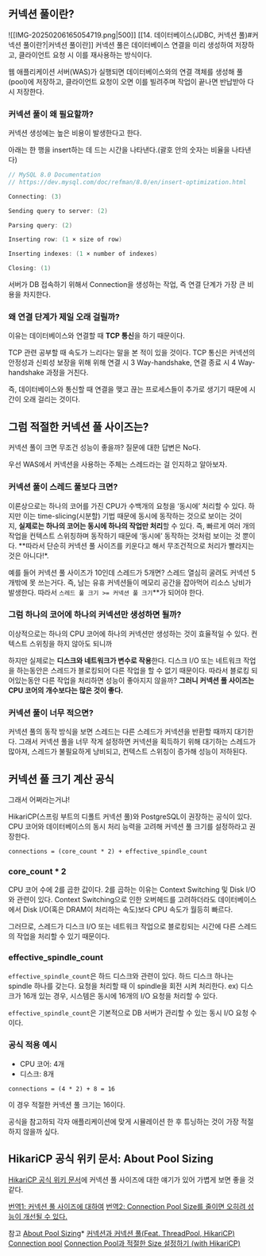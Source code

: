 ## 커넥션 풀이란?
![[IMG-20250206165054719.png|500]]
[[14. 데이터베이스(JDBC, 커넥션 풀)#커넥션 풀이란?|커넥션 풀이란]] 커넥션 풀은 데이터베이스 연결을 미리 생성하여 저장하고, 클라이언트 요청 시 이를 재사용하는 방식이다.

웹 애플리케이션 서버(WAS)가 실행되면 데이터베이스와의 연결 객체를 생성해 풀(pool)에 저장하고, 클라이언트 요청이 오면 이를 빌려주며 작업이 끝나면 반납받아 다시 저장한다.

### 커넥션 풀이 왜 필요할까?
커넥션 생성에는 높은 비용이 발생한다고 한다.

아래는 한 행을 insert하는 데 드는 시간을 나타낸다.(괄호 안의 숫자는 비율을 나타낸다) 
```java
// MySQL 8.0 Documentation 
// https://dev.mysql.com/doc/refman/8.0/en/insert-optimization.html

Connecting: (3)

Sending query to server: (2) 

Parsing query: (2) 

Inserting row: (1 × size of row) 

Inserting indexes: (1 × number of indexes) 

Closing: (1)
```
서버가 DB 접속하기 위해서 Connection을 생성하는 작업, 즉 연결 단계가 가장 큰 비용을 차지한다.

### 왜 연결 단계가 제일 오래 걸릴까?
이유는 데이터베이스와 연결할 때 **TCP 통신**을 하기 때문이다.

TCP 관련 공부할 때 속도가 느리다는 말을 본 적이 있을 것이다.
TCP 통신은 커넥션의 안정성과 신뢰성 보장을 위해 위해 연결 시 3 Way-handshake, 연결 종료 시 4 Way-handshake 과정을 거친다.

즉, 데이터베이스와 통신할 때 연결을 맺고 끊는 프로세스들이 추가로 생기기 때문에 시간이 오래 걸리는 것이다.


## 그럼 적절한 커넥션 풀 사이즈는?
커넥션 풀이 크면 무조건 성능이 좋을까?
질문에 대한 답변은 No다.

우선 WAS에서 커넥션을 사용하는 주체는 스레드라는 걸 인지하고 알아보자.

### 커넥션 풀이 스레드 풀보다 크면?
이론상으로는 하나의 코어를 가진 CPU가 수백개의 요청을 ‘동시에’ 처리할 수 있다. 하지만 이는 time-slicing(시분할) 기법 때문에 동시에 동작하는 것으로 보이는 것이지, **실제로는 하나의 코어는 동시에 하나의 작업만 처리**할 수 있다. 
즉, 빠르게 여러 개의 작업을 컨텍스트 스위칭하며 동작하기 때문에 ‘동시에’ 동작하는 것처럼 보이는 것 뿐이다. **따라서 단순히 커넥션 풀 사이즈를 키운다고 해서 무조건적으로 처리가 빨라지는 것은 아니다!*.

예를 들어 커넥션 풀 사이즈가 10인데 스레드가 5개면?
스레드 열심히 굴려도 커넥션 5개밖에 못 쓰는거다.
즉, 남는 유휴 커넥션들이 메모리 공간을 잡아먹어 리소스 낭비가 발생한다.
따라서 `스레드 풀 크기 >= 커넥션 풀 크기`**가 되어야 한다.

### 그럼 하나의 코어에 하나의 커넥션만 생성하면 될까?
이상적으로는 하나의 CPU 코어에 하나의 커넥션만 생성하는 것이 효율적일 수 있다.
컨텍스트 스위칭을 하지 않아도 되니까

하지만 실제로는 **디스크와 네트워크가 변수로 작용**한다. 디스크 I/O 또는 네트워크 작업을 하는동안은 스레드가 블로킹되어 다른 작업을 할 수 없기 때문이다.
따라서 블로킹 되어있는동안 다른 작업을 처리하면 성능이 좋아지지 않을까?
**그러니 커넥션 풀 사이즈는 CPU 코어의 개수보다는 많은 것이 좋다.**

### 커넥션 풀이 너무 적으면?
커넥션 풀의 동작 방식을 보면 스레드는 다른 스레드가 커넥션을 반환할 때까지 대기한다. 
그래서 커넥션 풀을 너무 작게 설정하면 커넥션을 획득하기 위해 대기하는 스레드가 많아져, 스레드가 불필요하게 낭비되고, 컨텍스트 스위칭이 증가해 성능이 저하된다.


## 커넥션 풀 크기 계산 공식
그래서 어쩌라는거냐! 

HikariCP(스프링 부트의 디폴트 커넥션 풀)와 PostgreSQL이 권장하는 공식이 있다.
CPU 코어와 데이터베이스의 동시 처리 능력을 고려해 커넥션 풀 크기를 설정하라고 권장한다. 

```
connections = (core_count * 2) + effective_spindle_count
```

### core_count * 2 
CPU 코어 수에 2를 곱한 값이다. 
2를 곱하는 이유는 Context Switching 및 Disk I/O와 관련이 있다.
Context Switching으로 인한 오버헤드를 고려하더라도 데이터베이스에서 Disk I/O(혹은 DRAM이 처리하는 속도)보다 CPU 속도가 월등히 빠르다.

그러므로, 스레드가 디스크 I/O 또는 네트워크 작업으로 블로킹되는 시간에 다른 스레드의 작업을 처리할 수 있기 때문이다.

### effective_spindle_count
`effective_spindle_count`은 하드 디스크와 관련이 있다.
하드 디스크 하나는 spindle 하나를 갖는다.
요청을 처리할 때 이 spindle을 회전 시켜 처리한다.
ex) 디스크가 16개 있는 경우, 시스템은 동시에 16개의 I/O 요청을 처리할 수 있다. 

`effective_spindle_count`은 기본적으로 DB 서버가 관리할 수 있는 동시 I/O 요청 수이다.


### 공식 적용 예시
- CPU 코어: 4개
- 디스크: 8개

```
connections = (4 * 2) + 8 = 16
```
이 경우 적절한 커넥션 풀 크기는 16이다.

공식을 참고하되 각자 애플리케이션에 맞게 시뮬레이션 한 후 튜닝하는 것이 가장 적절하지 않을까 싶다.


## HikariCP 공식 위키 문서: About Pool Sizing
[HikariCP 공식 위키 문서](https://github.com/brettwooldridge/HikariCP/wiki/About-Pool-Sizing)에 커넥션 풀 사이즈에 대한 얘기가 있어 가볍게 보면 좋을 것 같다.

[번역1: 커넥션 풀 사이즈에 대하여](https://bugoverdose.github.io/docs/database-connection-pool-sizing/)
[번역2: Connection Pool Size를 줄이면 오히려 성능이 개선될 수 있다.](https://engineerinsight.tistory.com/235)


참고
[About Pool Sizing](https://github.com/brettwooldridge/HikariCP/wiki/About-Pool-Sizing*)*
[커넥션과 커넥션 풀(Feat. ThreadPool, HikariCP)](https://velog.io/@gale4739/%EC%BB%A4%EB%84%A5%EC%85%98%EA%B3%BC-%EC%BB%A4%EB%84%A5%EC%85%98-%ED%92%80Feat.-ThreadPool-HikariCP)
[Connection pool](https://sjoongh.tistory.com/entry/Connection-pool)
[Connection Pool과 적절한 Size 설정하기 (with HikariCP)](https://colour-my-memories-blue.tistory.com/15)